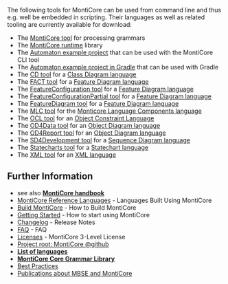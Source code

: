 <!-- (c) https://github.com/MontiCore/monticore -->
The following tools for MontiCore can be used from command line and thus e.g. well be embedded in scripting. Their languages as well as related tooling are currently available for download:

* The [MontiCore tool](http://www.monticore.de/download/monticore.jar) for processing grammars
* The [MontiCore runtime](http://www.monticore.de/download/monticore-rt.jar) library
* The [Automaton example project](http://www.monticore.de/download/aut.tar.gz) that can be used with the MontiCore CLI tool
* The [Automaton example project in Gradle](http://www.monticore.de/download/Automaton.zip) that can be used with Gradle
* The [CD tool](http://www.monticore.de/download/MCCD.jar) for a [Class Diagram language](https://github.com/MontiCore/cd4analysis)
* The [FACT tool](http://www.monticore.de/download/MCFACT.jar) for a [Feature Diagram language](https://github.com/MontiCore/feature-diagram)
* The [FeatureConfiguration tool](http://www.monticore.de/download/MCFeatureConfiguration.jar) for a [Feature Diagram language](https://github.com/MontiCore/feature-diagram)
* The [FeatureConfigurationPartial tool](http://www.monticore.de/download/MCFeatureConfigurationPartial.jar) for a [Feature Diagram language](https://github.com/MontiCore/feature-diagram)
* The [FeatureDiagram tool](http://www.monticore.de/download/MCFeatureDiagram.jar) for a [Feature Diagram language](https://github.com/MontiCore/feature-diagram)
* The [MLC tool](http://www.monticore.de/download/MCMLC.jar) for the [Monticore Language Components language](https://git.rwth-aachen.de/monticore/languages/mlc)
* The [OCL tool](http://www.monticore.de/download/MCOCL.jar) for an [Object Constraint Language](https://github.com/MontiCore/ocl)
* The [OD4Data tool](http://www.monticore.de/download/MCOD4Data.jar) for an [Object Diagram language](https://github.com/MontiCore/object-diagram)
* The [OD4Report tool](http://www.monticore.de/download/MCOD4Report.jar) for an [Object Diagram language](https://github.com/MontiCore/object-diagram)
* The [SD4Development tool](http://www.monticore.de/download/MCSD4Development.jar) for a [Sequence Diagram language](https://github.com/MontiCore/sequence-diagram)
* The [Statecharts tool](http://www.monticore.de/download/MCStatecharts.jar) for a [Statechart language](https://github.com/MontiCore/statecharts)
* The [XML tool](http://www.monticore.de/download/MCXML.jar) for an [XML language](https://github.com/MontiCore/xml)

## Further Information

* see also [**MontiCore handbook**](http://www.monticore.de/handbook.pdf)
* [MontiCore Reference Languages](https://monticore.github.io/monticore/docs/DevelopedLanguages/) - Languages Built Using MontiCore
* [Build MontiCore](https://monticore.github.io/monticore/docs/BuildMontiCore/) - How to Build MontiCore
* [Getting Started](https://monticore.github.io/monticore/docs/GettingStarted/) - How to start using MontiCore
* [Changelog](00.org/Explanations/CHANGELOG.md) - Release Notes
* [FAQ](00.org/Explanations/FAQ.md) - FAQ 
* [Licenses](00.org/Licenses/LICENSE-MONTICORE-3-LEVEL.md) - MontiCore 3-Level License
* [Project root: MontiCore @github](https://github.com/MontiCore/monticore)
* [**List of languages**](https://monticore.github.io/monticore/docs/Languages/)
* [**MontiCore Core Grammar Library**](https://github.com/MontiCore/monticore/blob/dev/monticore-grammar/src/main/grammars/de/monticore/Grammars.md)
* [Best Practices](https://monticore.github.io/monticore/docs/BestPractices/)
* [Publications about MBSE and MontiCore](https://www.se-rwth.de/publications/)

